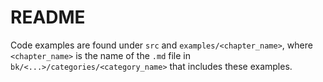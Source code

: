 # README

Code examples are found under `src` and `examples/<chapter_name>`, where `<chapter_name>` is the name of the `.md` file in `bk/<...>/categories/<category_name>` that includes these examples.
